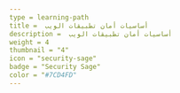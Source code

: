 ```yaml
---
type = learning-path
title =  أساسيات أمان تطبيقات الويب
description =  أساسيات أمان تطبيقات الويب
weight = 4
thumbnail = "4"
icon = "security-sage"
badge = "Security Sage"
color = "#7CD4FD"
---
```

